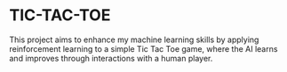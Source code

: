 # TIC-TAC-TOE
This project aims to enhance my machine learning skills by applying reinforcement learning to a simple Tic Tac Toe game, where the AI learns and improves through interactions with a human player.
